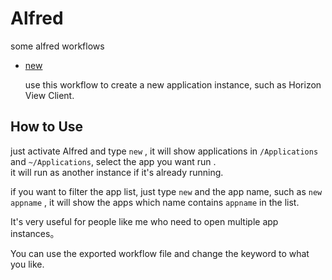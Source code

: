 # Alfred
some alfred workflows

- [new](https://github.com/banane77/Alfred)

  use this workflow to create a new application instance, such as Horizon View Client.


## How to Use  
just activate Alfred and type `new` , it will show applications in `/Applications` and `~/Applications`, select the app you want run .  
it will run as another instance if it's already running.  

if you want to filter the app list, just type `new` and the app name, such as `new appname` , it will show the apps which name contains `appname` in the list.

It's very useful for people like me who need to open multiple app instances。  

You can use the exported workflow file and change the keyword to what you like.